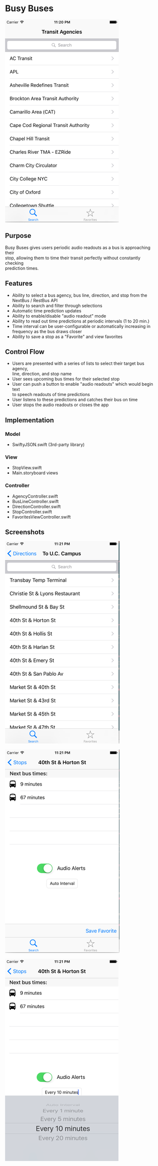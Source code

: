 # Busy Buses

![interface screenshot](shot1.png)

## Purpose
Busy Buses gives users periodic audio readouts as a bus is approaching their  
stop, allowing them to time their transit perfectly without constantly checking  
prediction times.

## Features
* Ability to select a bus agency, bus line, direction, and stop from the 
NextBus / RestBus API
* Ability to search and filter through selections
* Automatic time prediction updates
* Ability to enable/disable "audio readout" mode
* Ability to read out time predictions at periodic intervals (1 to 20 min.)
* Time interval can be user-configurable or automatically increasing in  
frequency as the bus draws closer
* Ability to save a stop as a "Favorite" and view favorites

## Control Flow
* Users are presented with a series of lists to select their target bus agency,  
line, direction, and stop name
* User sees upcoming bus times for their selected stop
* User can push a button to enable "audio readouts" which would begin text  
to speech readouts of time predictions
* User listens to these predictions and catches their bus on time
* User stops the audio readouts or closes the app

## Implementation

### Model
* SwiftyJSON.swift (3rd-party library)

### View
* StopView.swift
* Main.storyboard views

### Controller
* AgencyController.swift
* BusLineController.swift
* DirectionController.swift
* StopController.swift
* FavoritesViewController.swift

## Screenshots

![interface screenshot](shot2.png)
<br><br>
![interface screenshot](shot3.png)
<br><br>
![interface screenshot](shot4.png)